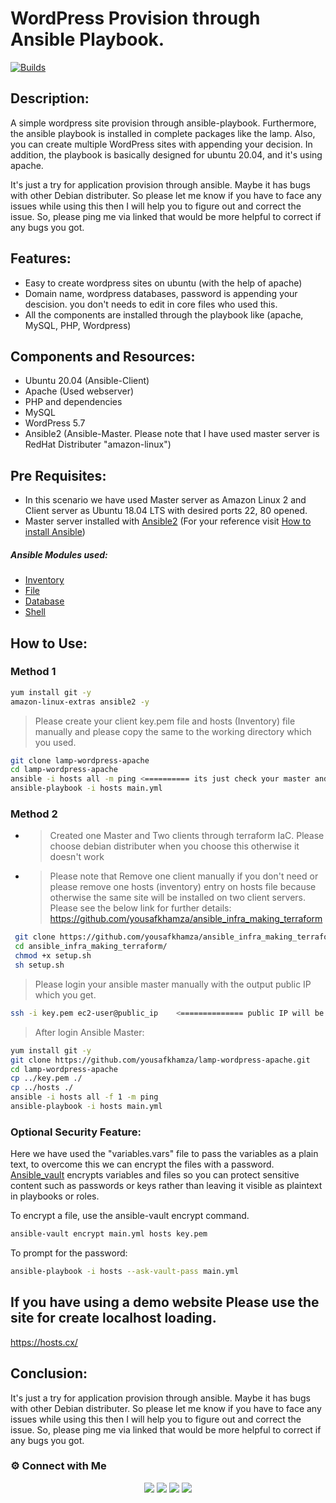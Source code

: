 # WordPress Provision through Ansible Playbook.
[![Builds](https://travis-ci.org/joemccann/dillinger.svg?branch=master)](https://travis-ci.org/joemccann/dillinger)
## Description:
A simple wordpress site provision through ansible-playbook. Furthermore, the ansible playbook is installed in complete packages like the lamp. Also, you can create multiple WordPress sites with appending your decision. In addition, the playbook is basically designed for ubuntu 20.04, and it's using apache. 

It's just a try for application provision through ansible. Maybe it has bugs with other Debian distributer. So please let me know if you have to face any issues while using this then I will help you to figure out and correct the issue. So, please ping me via linked that would be more helpful to correct if any bugs you got.

## Features:
- Easy to create wordpress sites on ubuntu (with the help of apache)
- Domain name, wordpress databases, password is appending your descision. you don't needs to edit in core files who used this.
- All the components are installed through the playbook like (apache, MySQL, PHP, Wordpress)

## Components and Resources:
- Ubuntu 20.04 (Ansible-Client)
- Apache (Used webserver)
- PHP and dependencies
- MySQL
- WordPress 5.7 
- Ansible2 (Ansible-Master. Please note that I have used master server is RedHat Distributer "amazon-linux") 

## Pre Requisites:
- In this scenario we have used Master server as Amazon Linux 2 and Client  server as Ubuntu 18.04 LTS with desired ports 22, 80 opened. 
- Master server installed with [Ansible2](https://docs.ansible.com/ansible/2.3/index.html) (For your reference visit [How to install Ansible](https://docs.ansible.com/ansible/latest/installation_guide/intro_installation.html))
##### Ansible Modules used:
- [Inventory](https://docs.ansible.com/ansible/2.3/intro_inventory.html) 
- [File](https://docs.ansible.com/ansible/2.3/list_of_files_modules.html)
- [Database](https://docs.ansible.com/ansible/2.3/list_of_database_modules.html)
- [Shell](https://docs.ansible.com/ansible/latest/collections/ansible/builtin/shell_module.html)

## How to Use:
### Method 1
```sh
yum install git -y
amazon-linux-extras ansible2 -y
```
> Please create your client key.pem file and hosts (Inventory) file manually and please copy the same to the working directory which you used. 
```sh
git clone lamp-wordpress-apache
cd lamp-wordpress-apache
ansible -i hosts all -m ping <========== its just check your master and client connection with your inventory file which you copied or create manually.
ansible-playbook -i hosts main.yml
```

### Method 2
- > Created one Master and Two clients through terraform IaC. Please choose debian distributer when you choose this otherwise it doesn't work 
- > Please note that Remove one client manually if you don't need or please remove one hosts (inventory) entry on hosts file because otherwise the same site will be installed on two client servers. Please see the below link for further details: https://github.com/yousafkhamza/ansible_infra_making_terraform
```sh
 git clone https://github.com/yousafkhamza/ansible_infra_making_terraform.git
 cd ansible_infra_making_terraform/
 chmod +x setup.sh
 sh setup.sh
```
> Please login your ansible master manually with the output public IP which you get.
```sh
ssh -i key.pem ec2-user@public_ip    <============== public IP will be printed after create the script
```
> After login Ansible Master:
```sh
yum install git -y
git clone https://github.com/yousafkhamza/lamp-wordpress-apache.git
cd lamp-wordpress-apache
cp ../key.pem ./
cp ../hosts ./
ansible -i hosts all -f 1 -m ping
ansible-playbook -i hosts main.yml
```

### Optional Security Feature:

Here we have used the "variables.vars" file to pass the variables as a plain text, to overcome this we can encrypt the files with a password. [Ansible_vault](https://docs.ansible.com/ansible/latest/user_guide/vault.html) encrypts variables and files so you can protect sensitive content such as passwords or keys rather than leaving it visible as plaintext in playbooks or roles.

To encrypt a file, use the ansible-vault encrypt command.
```sh
ansible-vault encrypt main.yml hosts key.pem
```
To prompt for the password:
```sh
ansible-playbook -i hosts --ask-vault-pass main.yml
```

## If you have using a demo website Please use the site for create localhost loading.
https://hosts.cx/

## Conclusion: 
It's just a try for application provision through ansible. Maybe it has bugs with other Debian distributer. So please let me know if you have to face any issues while using this then I will help you to figure out and correct the issue. So, please ping me via linked that would be more helpful to correct if any bugs you got.

### ⚙️ Connect with Me

<p align="center">
<a href="mailto:yousaf.k.hamza@gmail.com"><img src="https://img.shields.io/badge/Gmail-D14836?style=for-the-badge&logo=gmail&logoColor=white"/></a>
<a href="https://www.linkedin.com/in/yousafkhamza"><img src="https://img.shields.io/badge/LinkedIn-0077B5?style=for-the-badge&logo=linkedin&logoColor=white"/></a> 
<a href="https://www.instagram.com/yousafkhamza"><img src="https://img.shields.io/badge/Instagram-E4405F?style=for-the-badge&logo=instagram&logoColor=white"/></a>
<a href="https://wa.me/%2B917736720639?text=This%20message%20from%20GitHub."><img src="https://img.shields.io/badge/WhatsApp-25D366?style=for-the-badge&logo=whatsapp&logoColor=white"/></a>

